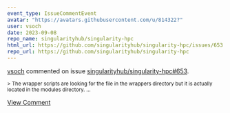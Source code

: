 ```yaml
---
event_type: IssueCommentEvent
avatar: "https://avatars.githubusercontent.com/u/814322?"
user: vsoch
date: 2023-09-08
repo_name: singularityhub/singularity-hpc
html_url: https://github.com/singularityhub/singularity-hpc/issues/653
repo_url: https://github.com/singularityhub/singularity-hpc
---
```


<a href='https://github.com/vsoch' target='_blank'>vsoch</a> commented on issue <a href='https://github.com/singularityhub/singularity-hpc/issues/653' target='_blank'>singularityhub/singularity-hpc#653</a>.

<small>> The wrapper scripts are looking for the file in the wrappers directory but it is actually located in the modules directory....</small>

<a href='https://github.com/singularityhub/singularity-hpc/issues/653' target='_blank'>View Comment</a>
